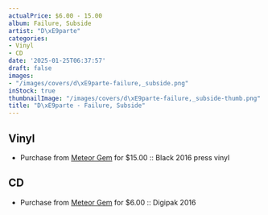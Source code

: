 ```yaml
---
actualPrice: $6.00 - 15.00
album: Failure, Subside
artist: "D\xE9parte"
categories:
- Vinyl
- CD
date: '2025-01-25T06:37:57'
draft: false
images:
- "/images/covers/d\xE9parte-failure,_subside.png"
inStock: true
thumbnailImage: "/images/covers/d\xE9parte-failure,_subside-thumb.png"
title: "D\xE9parte - Failure, Subside"
---
```


## Vinyl
* Purchase from [Meteor Gem](https://meteor-gem.com/products/departe-failure-subside-2xlp) for $15.00 :: Black 2016 press vinyl
## CD
* Purchase from [Meteor Gem](https://meteor-gem.com/products/departe-failure-subside-cd) for $6.00 :: Digipak 2016
